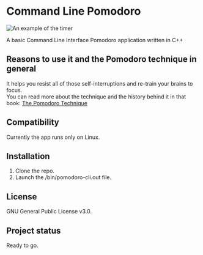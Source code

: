 # Command Line Pomodoro

![An example of the timer](https://gitlab.com/Gibsol/pomodoro-cli/-/raw/main/images/terminal%20pomodoro.png)

A basic Command Line Interface Pomodoro application written in C++

## Reasons to use it and the Pomodoro technique in general

It helps you resist all of those self-interruptions and re-train your brains to focus.  
You can read more about the technique and the history behind it in that book: [The Pomodoro Technique](https://www.amazon.com/Pomodoro-Technique-Acclaimed-Time-Management-Transformed-ebook/dp/B01N2XFCSL)

## Compatibility

Currently the app runs only on Linux.

## Installation

1. Clone the repo.
2. Launch the /bin/pomodoro-cli.out file.  

## License

GNU General Public License v3.0.

## Project status

Ready to go.

